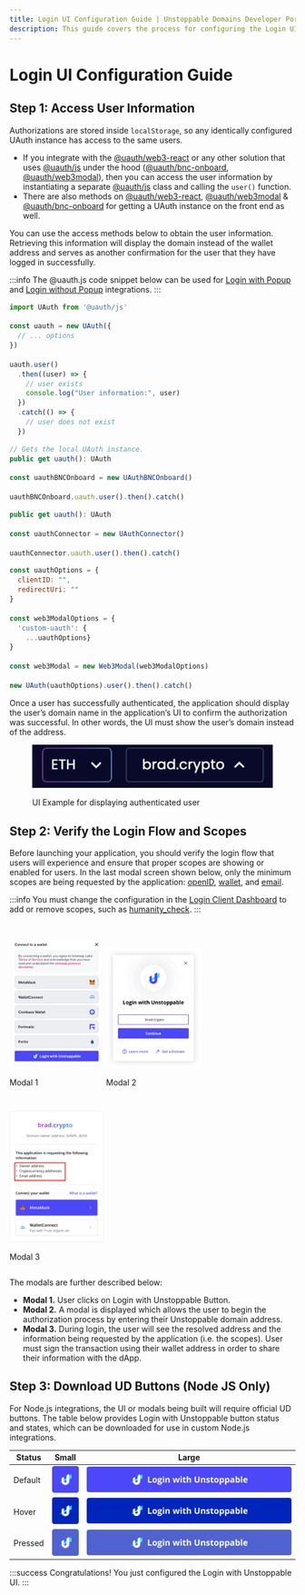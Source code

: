 ```yaml
---
title: Login UI Configuration Guide | Unstoppable Domains Developer Portal
description: This guide covers the process for configuring the Login UI to obtain user information and display the authenticated user's domain name instead of address.
---
```


# Login UI Configuration Guide

## Step 1: Access User Information

Authorizations are stored inside `localStorage`, so any identically configured UAuth instance has access to the same users.

* If you integrate with the [@uauth/web3-react](https://github.com/uauth/web3-react) or any other solution that uses [@uauth/js](https://github.com/uauth/js) under the hood ([@uauth/bnc-onboard](https://github.com/uauth/bnc-onboard), [@uauth/web3modal](https://github.com/uauth/web3modal)), then you can access the user information by instantiating a separate [@uauth/js](https://github.com/uauth/js) class and calling the `user()` function.
* There are also methods on [@uauth/web3-react](https://github.com/uauth/web3-react), [@uauth/web3modal](https://github.com/uauth/web3modal) & [@uauth/bnc-onboard](https://github.com/uauth/bnc-onboard) for getting a UAuth instance on the front end as well.

You can use the access methods below to obtain the user information. Retrieving this information will display the domain instead of the wallet address and serves as another confirmation for the user that they have logged in successfully.

:::info
The @uauth.js code snippet below can be used for [Login with Popup](login-with-popup.md) and [Login without Popup](login-without-popup.md) integrations.
:::

```javascript @uauth.js
import UAuth from '@uauth/js'

const uauth = new UAuth({
  // ... options
})

uauth.user()
  .then((user) => {
    // user exists
    console.log("User information:", user)
  })
  .catch(() => {
    // user does not exist
  })
```

```javascript BNC Onboard
// Gets the local UAuth instance.
public get uauth(): UAuth

const uauthBNCOnboard = new UAuthBNCOnboard()

uauthBNCOnboard.uauth.user().then().catch()
```

```javascript Web3 React
public get uauth(): UAuth

const uauthConnector = new UAuthConnector()

uauthConnector.uauth.user().then().catch()
```

```javascript Web3 Modal
const uauthOptions = {
  clientID: "",
  redirectUri: ""
}

const web3ModalOptions = {
  'custom-uauth': {
    ...uauthOptions}
}

const web3Modal = new Web3Modal(web3ModalOptions)

new UAuth(uauthOptions).user().then().catch()
```

Once a user has successfully authenticated, the application should display the user’s domain name in the application’s UI to confirm the authorization was successful. In other words, the UI must show the user’s domain instead of the address.

<figure>

![UI Example for displaying authenticated user](/images/third-UI-example-login-domains.png '#width=50%')

<figcaption>UI Example for displaying authenticated user</figcaption>
</figure>

## Step 2: Verify the Login Flow and Scopes

Before launching your application, you should verify the login flow that users will experience and ensure that proper scopes are showing or enabled for users. In the last modal screen shown below, only the minimum scopes are being requested by the application: [openID](../get-started-login/scopes-for-login.md#openid-scope), [wallet](../get-started-login/scopes-for-login.md#wallet-scope), and [email](../get-started-login/scopes-for-login.md#email-scope).

:::info
You must change the configuration in the [Login Client Dashboard](login-client-configuration.md#scopes) to add or remove scopes, such as [humanity_check](../get-started-login/scopes-for-login.md#humanity_check-scope).
:::

<figure style="width:33%;display:inline-block;margin-left:0;margin-right:0;">

![1) User Clicks Login with Unstoppable button to get started](/images/login-domains-modal1.png)

<figcaption>Modal 1</figcaption>
</figure>


<figure style="width:33%;display:inline-block;margin-left:0;margin-right:0;">

![2)User Enters Unstoppable Domain Address to Login to dApp](/images/login-domains-modal2-v2.png)

<figcaption>Modal 2</figcaption>
</figure>


<figure style="width:33%;display:inline-block;margin-left:0;margin-right:0;">

![3) User Consent screen details the scopes being requested by dApp](/images/consent-screen-marked-v2.png)

<figcaption>Modal 3</figcaption>
</figure>

The modals are further described below:

* **Modal 1.** User clicks on Login with Unstoppable Button.
* **Modal 2.** A modal is displayed which allows the user to begin the authorization process by entering their Unstoppable domain address.
* **Modal 3.** During login, the user will see the resolved address and the information being requested by the application (i.e. the scopes). User must sign the transaction using their wallet address in order to share their information with the dApp.

## Step 3: Download UD Buttons (Node JS Only)

For Node.js integrations, the UI or modals being built will require official UD buttons. The table below provides Login with Unstoppable button status and states, which can be downloaded for use in custom Node.js integrations.

| Status  | Small                                       | Large                                         |
| ------- | ------------------------------------------- | --------------------------------------------- |
| Default | ![Small login button: default](/images/default-icon.png) | ![Large login button: default](/images/default-button.png) |
| Hover   | ![Small login button: hover](/images/hover-icon.png)   | ![Large login button: hover](/images/hover-button.png)   |
| Pressed | ![small login button: pressed](/images/pressed-icon.png) | ![Large login button: pressed](/images/pressed-button.png) |

:::success Congratulations!
You just configured the Login with Unstoppable UI.
:::
